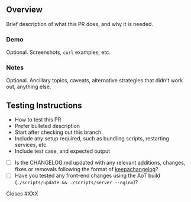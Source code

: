 ## Overview

Brief description of what this PR does, and why it is needed.

### Demo

Optional. Screenshots, `curl` examples, etc.

### Notes

Optional. Ancillary topics, caveats, alternative strategies that didn't work out, anything else.


## Testing Instructions

 * How to test this PR
 * Prefer bulleted description
 * Start after checking out this branch
 * Include any setup required, such as bundling scripts, restarting services, etc.
 * Include test case, and expected output

 - [ ] Is the CHANGELOG.md updated with any relevant additions, changes, fixes or removals following the format of [keepachangelog](https://keepachangelog.com/en/1.0.0/)?
 - [ ] Have you tested any front-end changes using the AoT build (`./scripts/update && ./scripts/server --nginx`)?

Closes #XXX
